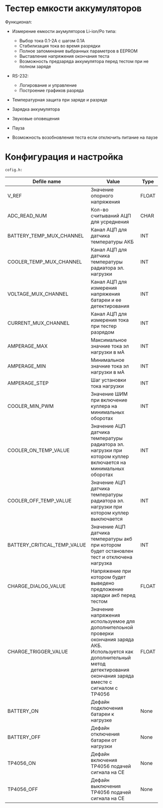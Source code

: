 # Тестер емкости аккумуляторов

Функционал:
  - Измерение емкости акумуляторов Li-ion/Po типа:
    - Выбор тока 0.1-2А с шагом 0.1А
    - Стабилизация тока во время разрядки
    - Полное запоминание выбранных параметров в EEPROM
    - Выставление напряжения окончания теста
    - Возможность предзаряда аккумулятора перед тестом при не полном заряде
   
  - RS-232:
     - Логирование и управление
     - Построение графиков разряда
     
  - Температурная защита при заряде и разряде
  - Зарядка аккумулятора
  - Звуковые оповещения 
  - Пауза
  - Возможность возобновления теста если отключить питание на паузе
  
# Конфигурация и настройка
  `cofig.h:`
  
  | Defile name   |     Value     |     Type     |
  | ------------- | ------------- | ------------- |
  | V_REF  | Значение опорного напряжения  | FLOAT |
  | ADC_READ_NUM  | Кол-во считываний АЦП для усреднения | CHAR |
  | BATTERY_TEMP_MUX_CHANNEL  | Канал АЦП для датчика температуры АКБ  | INT |
  | COOLER_TEMP_MUX_CHANNEL | Канал АЦП для датчика температуры радиатора эл. нагрузки | INT |
  | VOLTAGE_MUX_CHANNEL | Канал АЦП для измерения напряжения батареи и ее детектирования | INT |
  | CURRENT_MUX_CHANNEL | Канал АЦП для измерения тока при тестер разрядом | INT |
  | AMPERAGE_MAX  | Максимальное значние тока эл нагрузки в мА | INT |
  | AMPERAGE_MIN  | Минимальное значние тока эл нагрузки в мА | INT |
  | AMPERAGE_STEP  | Шаг установки тока нагрузки | INT |
  | COOLER_MIN_PWM  | Значение ШИМ при включение куллера на минимальных оборотах | INT |
  | COOLER_ON_TEMP_VALUE  | Значение АЦП датчика температуры радиатора эл. нагрузки при котором куллер включается на минимальных оборотах | INT|
  | COOLER_OFF_TEMP_VALUE  | Значение АЦП датчика температуры радиатора эл. нагрузки при котором куллер выключается | INT |
  | BATTERY_CRITICAL_TEMP_VALUE  | Значение АЦП датчика температуры акб при котором будет остановлен тест и отключена нагрузка | INT |
  | CHARGE_DIALOG_VALUE  | Напряжение при котором будет выведено предложение зарядки акб перед тестом | FLOAT |
  | CHARGE_TRIGGER_VALUE  | Значение напряжения используемое для дополнителоьной проверки окончания заряда АКБ. Используется как дополнительный метод детектирования окончания заряда вместе с сигналом с TP4056 | FLOAT |
  | BATTERY_ON  | Дефайн подключения батареи к нагрузке | None |
  | BATTERY_OFF  | Дефайн отключения батареи от нагрузки | None |
  | TP4056_ON  | Дефайн включения TP4056 подачей сигнала на CE | None |
  | TP4056_OFF  | Дефайн выключения TP4056 подачей сигнала на CE | None |

